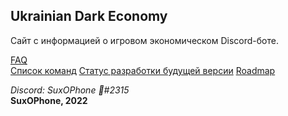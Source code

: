 ## Ukrainian Dark Economy  
  
Сайт с информацией о игровом экономическом Discord-боте. 

[FAQ](faq)  
[Список команд](commands)
[Статус разработки будущей версии](status)
[Roadmap](roadmap)

*Discord: SuxOPhone 🎷#2315*  
**SuxOPhone, 2022**
